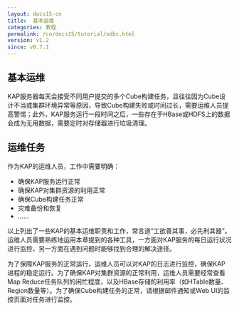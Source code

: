 ```yaml
---
layout: docs15-cn
title:  基本运维
categories: 教程
permalink: /cn/docs15/tutorial/odbc.html
version: v1.2
since: v0.7.1
---
```


## 基本运维
KAP服务器每天会接受不同用户提交的多个Cube构建任务，且往往因为Cube设计不当或集群环境异常等原因，导致Cube构建失败或时间过长，需要运维人员提高警惕；此外，KAP服务运行一段时间之后，一些存在于HBase或HDFS上的数据会成为无用数据，需要定时对存储器进行垃圾清理。
## 运维任务作为KAP的运维人员，工作中需要明确：* 确保KAP服务运行正常* 确保KAP对集群资源的利用正常* 确保Cube构建任务正常* 灾难备份和恢复* ……
以上列出了一些KAP的基本运维职责和工作，常言道“工欲善其事，必先利其器”。运维人员需要熟练地运用本章提到的各种工具，一方面对KAP服务的每日运行状况进行监控，另一方面在遇到问题时能够找到合理的解决途径。
为了保障KAP服务的正常运行，运维人员可以对KAP的日志进行监控，确保KAP进程的稳定运行。为了确保KAP对集群资源的正常利用，运维人员需要经常查看Map Reduce任务队列的闲忙程度，以及HBase存储的利用率（如HTable数量、Region数量等）。为了确保Cube构建任务的正常，请根据邮件通知或Web UI的监控页面对任务进行监控。